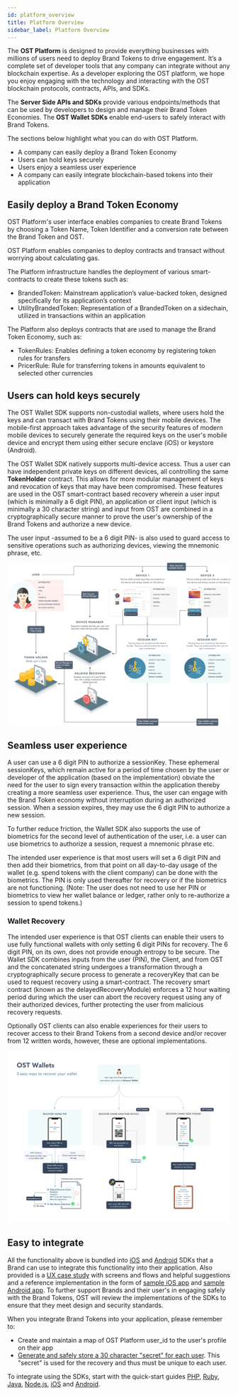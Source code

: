 ```yaml
---
id: platform_overview
title: Platform Overview
sidebar_label: Platform Overview
---
```


The **OST Platform** is designed to provide everything businesses with millions of users need to deploy Brand Tokens to drive engagement. It’s a complete set of developer tools that any company can integrate without any blockchain expertise. As a developer exploring the OST platform, we hope you enjoy engaging with the technology and interacting with the OST blockchain protocols, contracts, APIs, and SDKs.

The **Server Side APIs and SDKs** provide various endpoints/methods that can be used by developers to design and manage their Brand Token Economies. The **OST Wallet SDKs** enable end-users to safely interact with Brand Tokens.

The sections below highlight what you can do with OST Platform. 
 * A company can easily deploy a Brand Token Economy
 * Users can hold keys securely
 * Users enjoy a seamless user experience
 * A company can easily integrate blockchain-based tokens into their application

## Easily deploy a Brand Token Economy
OST Platform's user interface enables companies to create Brand Tokens by choosing a Token Name, Token Identifier and a conversion rate between the Brand Token and OST.

OST Platform enables companies to deploy contracts and transact without worrying about calculating gas.

The Platform infrastructure handles the deployment of various smart-contracts to create these tokens such as: 
 * BrandedToken: Mainstream application’s value-backed token, designed specifically for its application’s context
 * UtilityBrandedToken: Representation of a BrandedToken on a sidechain, utilized in transactions within an application

The Platform also deploys contracts that are used to manage the Brand Token Economy, such as: 
 * TokenRules: Enables defining a token economy by registering token rules for transfers
 * PricerRule: Rule for transferring tokens in amounts equivalent to selected other currencies


## Users can hold keys securely
The OST Wallet SDK supports non-custodial wallets, where users hold the keys and can transact with Brand Tokens using their mobile devices. The mobile-first approach takes advantage of the security features of modern mobile devices to securely generate the required keys on the user's mobile device and encrypt them using either secure enclave (iOS) or keystore (Android).

The OST Wallet SDK natively supports multi-device access. Thus a user can have independent private keys on different devices, all controlling the same  **TokenHolder** contract. This allows for more modular management of keys and revocation of keys that may have been compromised. These features are used in the OST smart-contract based recovery wherein a user input (which is minimally a 6 digit PIN), an application or client input (which is minimally a 30 character string) and input from OST are combined in a cryptographically secure manner to prove the user's ownership of the Brand Tokens and authorize a new device. 

The user input -assumed to be a 6 digit PIN- is also used to guard access to sensitive operations such as authorizing devices, viewing the mnemonic phrase, etc.  

![OSTWalletRecovery](/platform/docs/assets/ERD-User-Setup-Daigram.jpg)

## Seamless user experience
A user can use a 6 digit PIN to authorize a sessionKey. These ephemeral sessionKeys, which remain active for a period of time chosen by the user or developer of the application (based on the implementation) obviate the need for the user to sign every transaction within the application thereby creating a more seamless user experience. Thus, the user can engage with the Brand Token economy without interruption during an authorized session. When a session expires, they may use the 6 digit PIN to authorize a new session.

To further reduce friction, the Wallet SDK also supports the use of biometrics for the second level of authentication of the user, i.e. a user can use biometrics to authorize a session, request a mnemonic phrase etc.

The intended user experience is that most users will set a 6 digit PIN and then add their biometrics, from that point on all day-to-day usage of the wallet (e.g. spend tokens with the client company) can be done with the biometrics. The PIN is only used thereafter for recovery or if the biometrics are not functioning. (Note: The user does not need to use her PIN or biometrics to view her wallet balance or ledger, rather only to re-authorize a session to spend tokens.)

### Wallet Recovery
The intended user experience is that OST clients can enable their users to use fully functional wallets with only setting 6 digit PINs for recovery. The 6 digit PIN, on its own, does not provide enough entropy to be secure. The Wallet SDK combines inputs from the user (PIN), the Client, and from OST and the concatenated string undergoes a transformation through a cryptographically secure process to generate a recoveryKey that can be used to request recovery using a smart-contract. The recovery smart contract (known as the delayedRecoveryModule) enforces a 12 hour waiting period during which the user can abort the recovery request using any of their authorized devices, further protecting the user from malicious recovery requests.

Optionally OST clients can also enable experiences for their users to recover access to their Brand Tokens from a second device and/or recover from 12 written words, however, these are optional implementations.

![OSTWalletRecovery](/platform/docs/assets/ost-wallet-recovery.jpg)


## Easy to integrate 
All the functionality above is bundled into [iOS](https://dev.ost.com/platform/docs/sdk/references/wallet_sdk/iOS/latest/methods/) and [Android](https://dev.ost.com/platform/docs/sdk/references/wallet_sdk/android/latest/methods/) SDKs that a Brand can use to integrate this functionality into their application. Also provided is a [UX case study](https://dev.stagingost.com/platform/docs/guides/wallet_ux_guide/) with screens and flows and helpful suggestions and a reference implementation in the form of [sample iOS app](https://github.com/ostdotcom/ost-wallet-sdk-ios/tree/release-2.0/demo-app) and [sample Android app](https://github.com/ostdotcom/ost-wallet-sdk-android/tree/release-2.0/app). To further support Brands and their user's in engaging safely with the Brand Tokens, OST will review the implementations of the SDKs to ensure that they meet design and security standards.

When you integrate Brand Tokens into your application, please remember to: 
 * Create and maintain a map of OST Platform user_id to the user's profile on their app
 * [Generate and safely store a 30 character "secret" for each user](https://dev.stagingost.com/platform/docs/guides/create_wallet/#generating-passphaseprefix). This "secret" is used for the recovery and thus must be unique to each user. 

To integrate using the SDKs, start with the quick-start guides [PHP](/platform/docs/sdk/server_sdk_setup/php/), [Ruby](/platform/docs/sdk/server_sdk_setup/ruby/), [Java](https://dev.ost.com/platform/docs/sdk/server_sdk_setup/java/), [Node.js](https://dev.ost.com/platform/docs/sdk/server_sdk_setup/nodejs/), [iOS](/platform/docs/wallet_sdk_setup/iOS/) and [Android](/platform/docs/wallet_sdk_setup/android/). 
